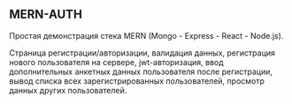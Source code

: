 ## MERN-AUTH

<p>Простая демонстрация стека MERN (Mongo - Express - React - Node.js).</p>
<p>Страница регистрации/авторизации, валидация данных, регистрация нового пользователя на сервере, jwt-авторизация, ввод дополнительных анкетных данных пользователя после регистрации, вывод списка всех зарегистрированных пользователей, просмотр данных других пользователей. </p>

